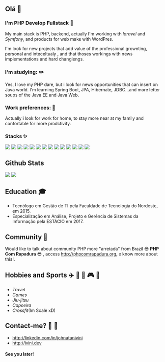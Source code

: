 ## Olá 👋

<!--
**johnatanivini/Johnatanivini** is a ✨ _special_ ✨ repository because its `README.md` (this file) appears on your GitHub profile.

Here are some ideas to get you started:

- 🔭 I’m currently working on ...
- 🌱 I’m currently learning ...
- 👯 I’m looking to collaborate on ...
- 🤔 I’m looking for help with ...
- 💬 Ask me about ...
- 📫 How to reach me: ...
- 😄 Pronouns: ...
- ⚡ Fun fact: ...
-->

### I'm PHP Develop Fullstack :elephant:

My main stack is PHP, backend, actually I'm working with _laravel_ and _Symfony_, and products for web make with WordPres.

I'm look for new projects that add value of the professional grownting, personal and inteceltualy , and that thoses workings with news implementations and hard changlengs.

### I'm studying: :pencil2:

Yes, I love my PHP dare, but i look for news opportunities that can insert on Java world.
I'm learning Spring Boot, JPA, Hibernate, JDBC...and more letter soups of the Java EE and Java Web.

### Work preferences: :running:

Actually i look for work for home, to stay more near at my family and confortable for more prodctivity.

### Stacks :sparkles:

![](https://img.shields.io/badge/code-PHP-informational?style=flat&logo=php&logoColor=blue&color=blue)
![](https://img.shields.io/badge/code-Javascript-informational?style=flat&logo=JavaScript&logoColor=blue&color=yellow)
![](https://img.shields.io/badge/code-Mysql-informational?style=flat&logo=mysql&logoColor=blue&color=2bbc8a)
![](https://img.shields.io/badge/code-PostgreSQL-informational?style=flat&logo=postgresql&logoColor=blue&color=2bbc8a)
![](https://img.shields.io/badge/code-Java-informational?style=flat&logo=java&logoColor=blue&color=2bbc8a)
![](https://img.shields.io/badge/tool-Laravel-informational?style=flat&logo=laravel&logoColor=blue&color=orange)
![](https://img.shields.io/badge/tool-Docker-informational?style=flat&logo=docker&logoColor=blue&color=blue)
![](https://img.shields.io/badge/os-Ubuntu-informational?style=flat&logo=ubuntu&logoColor=blue&color=2bbc8a)
![](https://img.shields.io/badge/os-ReactJs-informational?style=flat&logo=react&logoColor=blue&color=blue)
![](https://img.shields.io/badge/os-VSCode-informational?style=flat&logo=visualstudiocode&logoColor=blue&color=2bbc8a)
![](https://img.shields.io/badge/os-IntelliJ%20Idea-informational?style=flat&logo=intellijidea&logoColor=blue&color=2bbc8a)
![](https://img.shields.io/badge/code-css3-informational?style=flat&logo=css3&logoColor=pink&color=f8498a)
![](https://img.shields.io/badge/code-html-informational?style=flat&logo=html5&logoColor=pink&color=blue)
![](https://img.shields.io/badge/tool-git-informational?style=flat&logo=git&logoColor=pink&color=cereje)

## Github Stats

![](https://github-readme-stats.vercel.app/api?username=johnatanivini&count_private=true&show_icons=true&theme=gruvbox)
![](https://github-readme-stats.vercel.app/api/top-langs/?username=johnatanivini&count_private=true&show_icons=true&theme=gruvbox)

## Education :mortar_board:

- Tecnólogo em Gestão de TI pela Faculdade de Tecnologia do Nordeste, em 2015.
- Especialização em Análise, Projeto e Gerência de Sistemas da Informação pela ESTÁCIO em 2017.

## Community :grimacing:

Would like to talk about community PHP more "arretada" from Brazil :sunglasses: **PHP Com Rapadura** :sunglasses: , access http://phpcomrapadura.org, e know more about this!.

## Hobbies and Sports :airplane: :deciduous_tree: :car: :video_game: :muscle:

- _Travel_
- _Games_
- _Jiu-jitsu_
- _Capoeira_
- _Crossfit_(Im Scale xD)

##  Contact-me? :email: :link:

- http://linkedin.com/in/johnatanivini
- http://ivini.dev

#### See you later!




